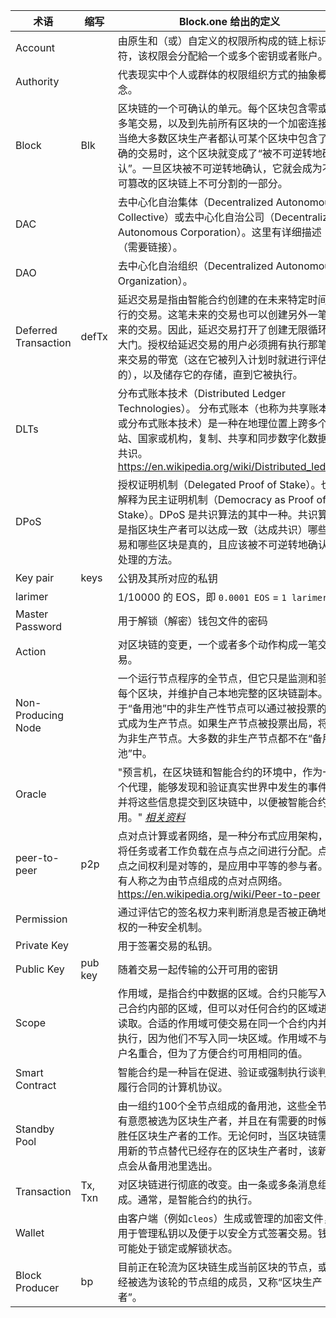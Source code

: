 | 术语 | 缩写        | Block.one 给出的定义 |
|-----------------|----------------|----------------------|
| Account	      | 			   | 由原生和（或）自定义的权限所构成的链上标识符，该权限会分配給一个或多个密钥或者账户。|
| Authority		  |          	   | 代表现实中个人或群体的权限组织方式的抽象概念。|
| Block           | Blk            | 区块链的一个可确认的单元。每个区块包含零或者多笔交易，以及到先前所有区块的一个加密连接。当绝大多数区块生产者都认可某个区块中包含了正确的交易时，这个区块就变成了“被不可逆转地确认”。一旦区块被不可逆转地确认，它就会成为不可篡改的区块链上不可分割的一部分。 |
| DAC             |                | 去中心化自治集体（Decentralized Autonomous Collective）或去中心化自治公司（Decentralized Autonomous Corporation）。这里有详细描述（需要链接）。 |
| DAO             |                | 去中心化自治组织（Decentralized Autonomous Organization）。 |
| Deferred Transaction | defTx | 延迟交易是指由智能合约创建的在未来特定时间执行的交易。这笔未来的交易也可以创建另外一笔未来的交易。因此，延迟交易打开了创建无限循环的大门。授权给延迟交易的用户必须拥有执行那笔未来交易的带宽（这在它被列入计划时就进行评估的），以及储存它的存储，直到它被执行。|
| DLTs            |                | 分布式账本技术（Distributed Ledger Technologies）。 分布式账本（也称为共享账本，或分布式账本技术）是一种在地理位置上跨多个网站、国家或机构，复制、共享和同步数字化数据的共识。https://en.wikipedia.org/wiki/Distributed_ledger |
| DPoS            |                | 授权证明机制（Delegated Proof of Stake）。也有解释为民主证明机制（Democracy as Proof of Stake）。DPoS 是共识算法的其中一种。共识算法是指区块生产者可以达成一致（达成共识）哪些交易和哪些区块是真的，且应该被不可逆转地确认和处理的方法。|
| Key pair		  | keys		   | 公钥及其所对应的私钥 |
| larimer         |                | 1/10000 的 EOS，即 `0.0001 EOS` = `1 larimer`|
| Master Password | 			   | 用于解锁（解密）钱包文件的密码 |
| Action         |            | 对区块链的变更，一个或者多个动作构成一笔交易。 |   
| Non-Producing Node | | 一个运行节点程序的全节点，但它只是监测和验证每个区块，并维护自己本地完整的区块链副本。处于“备用池”中的非生产性节点可以通过被投票的方式成为生产节点。如果生产节点被投票出局，将成为非生产节点。大多数的非生产节点都不在“备用池”中。 | 
| Oracle          |                | "预言机，在区块链和智能合约的环境中，作为一个代理，能够发现和验证真实世界中发生的事件，并将这些信息提交到区块链中，以便被智能合约使用。" *[相关资料](https://blockchainhub.net/blockchain-oracles/)* |
| peer-to-peer | p2p | 点对点计算或者网络，是一种分布式应用架构，它将任务或者工作负载在点与点之间进行分配。点与点之间权利是对等的，是应用中平等的参与者。也有人称之为由节点组成的点对点网络。https://en.wikipedia.org/wiki/Peer-to-peer | 
| Permission      |				   | 通过评估它的签名权力来判断消息是否被正确地授权的一种安全机制。|
| Private Key	  |    			   | 用于签署交易的私钥。 | 
| Public Key	  | pub key		   | 随着交易一起传输的公开可用的密钥 |
| Scope | | 作用域，是指合约中数据的区域。合约只能写入自己合约内部的区域，但可以对任何合约的区域进行读取。合适的作用域可使交易在同一个合约内并行执行，因为他们不写入同一块区域。作用域不与账户名重合，但为了方便合约可用相同的值。 |
| Smart Contract  |                | 智能合约是一种旨在促进、验证或强制执行谈判或履行合同的计算机协议。|
| Standby Pool | | 由一组约100个全节点组成的备用池，这些全节点有意愿被选为区块生产者，并且在有需要的时候能胜任区块生产者的工作。无论何时，当区块链需要用新的节点替代已经存在的区块生产者时，该新节点会从备用池里选出。|
| Transaction     | Tx, Txn        | 对区块链进行彻底的改变。由一条或多条消息组成。通常，是智能合约的执行。|
| Wallet		  |  			   | 由客户端（例如`cleos`）生成或管理的加密文件，用于管理私钥以及便于以安全方式签署交易。钱包可能处于锁定或解锁状态。|
| Block Producer         | bp | 目前正在轮流为区块链生成当前区块的节点，或已经被选为该轮的节点组的成员，又称“区块生产者”。|                                
